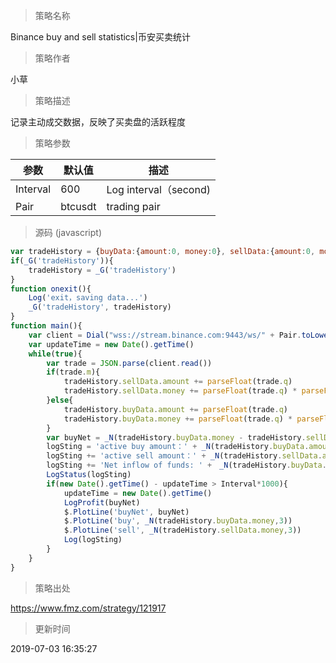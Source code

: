
> 策略名称

Binance buy and sell statistics|币安买卖统计

> 策略作者

小草

> 策略描述

记录主动成交数据，反映了买卖盘的活跃程度

> 策略参数



|参数|默认值|描述|
|----|----|----|
|Interval|600|Log interval（second)|
|Pair|btcusdt|trading pair|


> 源码 (javascript)

``` javascript
var tradeHistory = {buyData:{amount:0, money:0}, sellData:{amount:0, money:0}}
if(_G('tradeHistory')){
    tradeHistory = _G('tradeHistory')
}
function onexit(){
    Log('exit，saving data...')
    _G('tradeHistory', tradeHistory)
}
function main(){
    var client = Dial("wss://stream.binance.com:9443/ws/" + Pair.toLowerCase() + "@trade", 60)
    var updateTime = new Date().getTime()
    while(true){
        var trade = JSON.parse(client.read())
        if(trade.m){
            tradeHistory.sellData.amount += parseFloat(trade.q)
            tradeHistory.sellData.money += parseFloat(trade.q) * parseFloat(trade.p)
        }else{
            tradeHistory.buyData.amount += parseFloat(trade.q)
            tradeHistory.buyData.money += parseFloat(trade.q) * parseFloat(trade.p)
        }
        var buyNet = _N(tradeHistory.buyData.money - tradeHistory.sellData.money, 3)
        logSting = 'active buy amount：' + _N(tradeHistory.buyData.amount, 3) + '  total money: ' + _N(tradeHistory.buyData.money, 3) + '\n'
        logSting += 'active sell amount：' + _N(tradeHistory.sellData.amount, 3) + '  total money: ' + _N(tradeHistory.sellData.money, 3) + '\n'
        logSting += 'Net inflow of funds: ' +　_N(tradeHistory.buyData.money - tradeHistory.sellData.money, 3)
        LogStatus(logSting)
        if(new Date().getTime() - updateTime > Interval*1000){
            updateTime = new Date().getTime()
            LogProfit(buyNet)
            $.PlotLine('buyNet', buyNet)
            $.PlotLine('buy', _N(tradeHistory.buyData.money,3))
            $.PlotLine('sell', _N(tradeHistory.sellData.money,3))
            Log(logSting)
        }
    }
}
```

> 策略出处

https://www.fmz.com/strategy/121917

> 更新时间

2019-07-03 16:35:27
